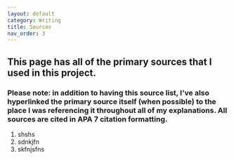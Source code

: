 ```yaml
---
layout: default
category: Writing
title: Sources
nav_order: 3
---
```


## This page has all of the primary sources that I used in this project.
### Please note: in addition to having this source list, I've also hyperlinked the primary source itself (when possible) to the place I was referencing it throughout all of my explanations. All sources are cited in APA 7 citation formatting.

1. shshs
2. sdnkjfn
3. skfnjsfns
